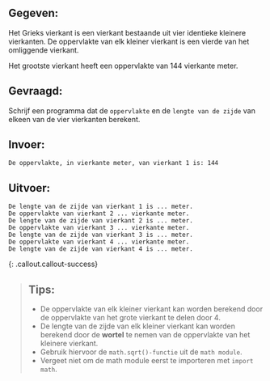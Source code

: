 ## Gegeven: 
Het Grieks vierkant is een vierkant bestaande uit vier identieke kleinere vierkanten. De oppervlakte van elk kleiner vierkant is een vierde van het omliggende vierkant. 

Het grootste vierkant heeft een oppervlakte van 144 vierkante meter. 


## Gevraagd: 
Schrijf een programma dat de `oppervlakte` en de `lengte van de zijde` van elkeen van de vier vierkanten berekent. 

## Invoer: 
```
De oppervlakte, in vierkante meter, van vierkant 1 is: 144

```

## Uitvoer: 
```
De lengte van de zijde van vierkant 1 is ... meter.
De oppervlakte van vierkant 2 ... vierkante meter.
De lengte van de zijde van vierkant 2 is ... meter.
De oppervlakte van vierkant 3 ... vierkante meter.
De lengte van de zijde van vierkant 3 is ... meter.
De oppervlakte van vierkant 4 ... vierkante meter.
De lengte van de zijde van vierkant 4 is ... meter.

```

{: .callout.callout-success}
>## Tips: 
>* De oppervlakte van elk kleiner vierkant kan worden berekend door de oppervlakte van het grote vierkant te delen door 4.
>* De lengte van de zijde van elk kleiner vierkant kan worden berekend door de **wortel** te nemen van de oppervlakte van het kleinere vierkant. 
>* Gebruik hiervoor de `math.sqrt()-functie` uit de `math module`. 
>* Vergeet niet om de math module eerst te importeren met `import math`.
